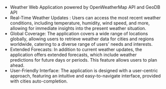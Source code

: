 - Weather Web Application powered by OpenWeatherMap API and GeoDB API
- Real-Time Weather Updates : Users can access the most recent weather conditions, including temperature, humidity, wind speed, and more, allowing for immediate insights into the present weather situation.
- Global Coverage: The application covers a wide range of locations globally, allowing users to retrieve weather data for cities and regions worldwide, catering to a diverse range of users' needs and interests.
- Extended Forecasts: In addition to current weather updates, the application offers extended forecasts, which include weather predictions for future days or periods. This feature allows users to plan ahead.
- User-Friendly Interface: The application is designed with a user-centric approach, featuring an intuitive and easy-to-navigate interface, provided with cities auto-completion.
